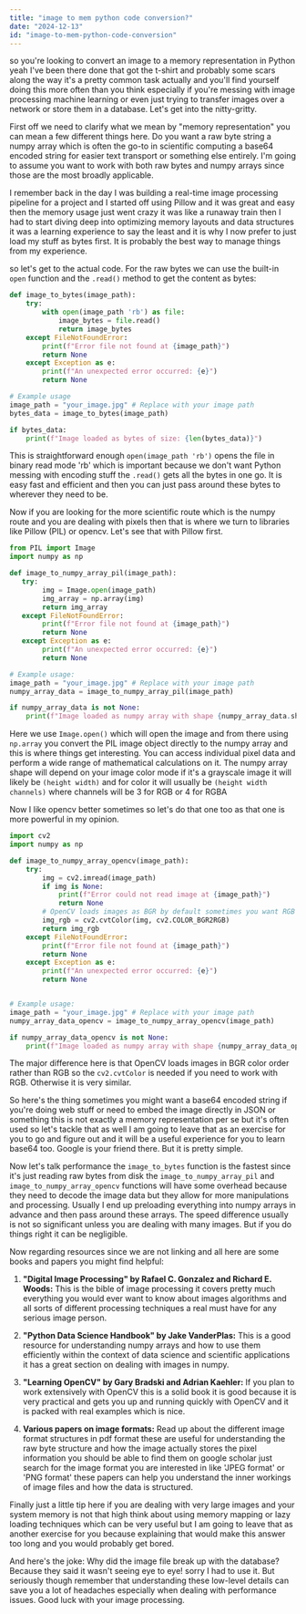 ```yaml
---
title: "image to mem python code conversion?"
date: "2024-12-13"
id: "image-to-mem-python-code-conversion"
---
```


so you're looking to convert an image to a memory representation in Python yeah I've been there done that got the t-shirt and probably some scars along the way it's a pretty common task actually and you'll find yourself doing this more often than you think especially if you're messing with image processing machine learning or even just trying to transfer images over a network or store them in a database. Let's get into the nitty-gritty.

First off we need to clarify what we mean by "memory representation" you can mean a few different things here. Do you want a raw byte string a numpy array which is often the go-to in scientific computing a base64 encoded string for easier text transport or something else entirely. I'm going to assume you want to work with both raw bytes and numpy arrays since those are the most broadly applicable.

I remember back in the day I was building a real-time image processing pipeline for a project and I started off using Pillow and it was great and easy then the memory usage just went crazy it was like a runaway train then I had to start diving deep into optimizing memory layouts and data structures it was a learning experience to say the least and it is why I now prefer to just load my stuff as bytes first. It is probably the best way to manage things from my experience.

 so let's get to the actual code. For the raw bytes we can use the built-in `open` function and the `.read()` method to get the content as bytes:

```python
def image_to_bytes(image_path):
    try:
        with open(image_path 'rb') as file:
            image_bytes = file.read()
            return image_bytes
    except FileNotFoundError:
        print(f"Error file not found at {image_path}")
        return None
    except Exception as e:
        print(f"An unexpected error occurred: {e}")
        return None

# Example usage
image_path = "your_image.jpg" # Replace with your image path
bytes_data = image_to_bytes(image_path)

if bytes_data:
    print(f"Image loaded as bytes of size: {len(bytes_data)}")

```

This is straightforward enough `open(image_path 'rb')` opens the file in binary read mode 'rb' which is important because we don't want Python messing with encoding stuff the `.read()` gets all the bytes in one go. It is easy fast and efficient and then you can just pass around these bytes to wherever they need to be.

Now if you are looking for the more scientific route which is the numpy route and you are dealing with pixels then that is where we turn to libraries like Pillow (PIL) or opencv. Let's see that with Pillow first.

```python
from PIL import Image
import numpy as np

def image_to_numpy_array_pil(image_path):
   try:
        img = Image.open(image_path)
        img_array = np.array(img)
        return img_array
   except FileNotFoundError:
        print(f"Error file not found at {image_path}")
        return None
   except Exception as e:
        print(f"An unexpected error occurred: {e}")
        return None

# Example usage:
image_path = "your_image.jpg" # Replace with your image path
numpy_array_data = image_to_numpy_array_pil(image_path)

if numpy_array_data is not None:
    print(f"Image loaded as numpy array with shape {numpy_array_data.shape}")

```

Here we use `Image.open()` which will open the image and from there using `np.array` you convert the PIL image object directly to the numpy array and this is where things get interesting. You can access individual pixel data and perform a wide range of mathematical calculations on it. The numpy array shape will depend on your image color mode if it's a grayscale image it will likely be `(height width)` and for color it will usually be `(height width channels)` where channels will be 3 for RGB or 4 for RGBA

Now I like opencv better sometimes so let's do that one too as that one is more powerful in my opinion.

```python
import cv2
import numpy as np

def image_to_numpy_array_opencv(image_path):
    try:
        img = cv2.imread(image_path)
        if img is None:
            print(f"Error could not read image at {image_path}")
            return None
        # OpenCV loads images as BGR by default sometimes you want RGB
        img_rgb = cv2.cvtColor(img, cv2.COLOR_BGR2RGB)
        return img_rgb
    except FileNotFoundError:
        print(f"Error file not found at {image_path}")
        return None
    except Exception as e:
        print(f"An unexpected error occurred: {e}")
        return None


# Example usage:
image_path = "your_image.jpg" # Replace with your image path
numpy_array_data_opencv = image_to_numpy_array_opencv(image_path)

if numpy_array_data_opencv is not None:
    print(f"Image loaded as numpy array with shape {numpy_array_data_opencv.shape}")

```
The major difference here is that OpenCV loads images in BGR color order rather than RGB so the `cv2.cvtColor` is needed if you need to work with RGB. Otherwise it is very similar.

So here's the thing sometimes you might want a base64 encoded string if you're doing web stuff or need to embed the image directly in JSON or something this is not exactly a memory representation per se but it's often used so let's tackle that as well I am going to leave that as an exercise for you to go and figure out and it will be a useful experience for you to learn base64 too. Google is your friend there. But it is pretty simple.

Now let's talk performance the `image_to_bytes` function is the fastest since it's just reading raw bytes from disk the `image_to_numpy_array_pil` and `image_to_numpy_array_opencv` functions will have some overhead because they need to decode the image data but they allow for more manipulations and processing. Usually I end up preloading everything into numpy arrays in advance and then pass around these arrays. The speed difference usually is not so significant unless you are dealing with many images. But if you do things right it can be negligible.

Now regarding resources since we are not linking and all here are some books and papers you might find helpful:

1.  **"Digital Image Processing" by Rafael C. Gonzalez and Richard E. Woods:** This is the bible of image processing it covers pretty much everything you would ever want to know about images algorithms and all sorts of different processing techniques a real must have for any serious image person.

2.  **"Python Data Science Handbook" by Jake VanderPlas:**  This is a good resource for understanding numpy arrays and how to use them efficiently within the context of data science and scientific applications it has a great section on dealing with images in numpy.

3.  **"Learning OpenCV" by Gary Bradski and Adrian Kaehler:** If you plan to work extensively with OpenCV this is a solid book it is good because it is very practical and gets you up and running quickly with OpenCV and it is packed with real examples which is nice.

4.   **Various papers on image formats:** Read up about the different image format structures in pdf format these are useful for understanding the raw byte structure and how the image actually stores the pixel information you should be able to find them on google scholar just search for the image format you are interested in like 'JPEG format' or 'PNG format' these papers can help you understand the inner workings of image files and how the data is structured.

Finally just a little tip here if you are dealing with very large images and your system memory is not that high think about using memory mapping or lazy loading techniques which can be very useful but I am going to leave that as another exercise for you because explaining that would make this answer too long and you would probably get bored.

And here's the joke: Why did the image file break up with the database? Because they said it wasn't seeing eye to eye! sorry I had to use it. But seriously though remember that understanding these low-level details can save you a lot of headaches especially when dealing with performance issues. Good luck with your image processing.
